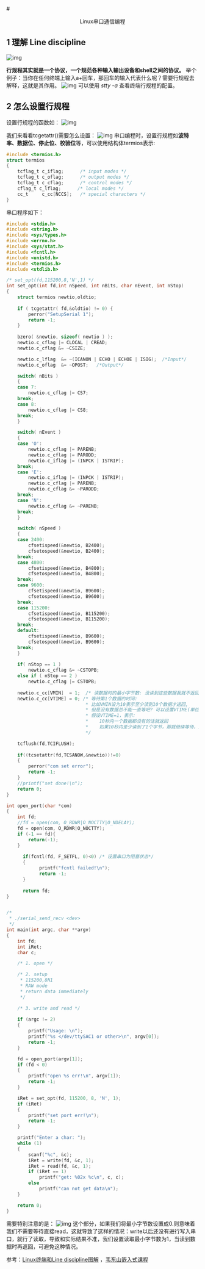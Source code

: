 #<center> Linux串口通信编程</center>
## 1 理解 Line discipline
![img](https://img2023.cnblogs.com/blog/3076422/202301/3076422-20230110171001904-1216368787.png)

**行规程其实就是一个协议，一个规范各种输入输出设备和shell之间的协议。**
举个例子：当你在任何终端上输入a+回车，那回车的输入代表什么呢？需要行规程去解释，这就是其作用。
![img](https://img2023.cnblogs.com/blog/3076422/202301/3076422-20230110172137089-285954487.png)
可以使用 *stty -a* 查看终端行规程的配置。
## 2 怎么设置行规程
设置行规程的函数如：
![img](https://img2023.cnblogs.com/blog/3076422/202301/3076422-20230110175435224-2066181426.png)

我们来看看tcgetattr()需要怎么设置：
![img](https://img2023.cnblogs.com/blog/3076422/202301/3076422-20230110175713268-1956478938.png)
串口编程时，设置行规程如**波特率、数据位、停止位、校验位**等，可以使用结构体termios表示:
```c
#include <termios.h>
struct termios
{
    tcflag_t c_iflag;      /* input modes */
    tcflag_t c_oflag;      /* output modes */
    tcflag_t c_cflag;      /* control modes */
    cflag_t c_lflag;      /* local modes */
    cc_t     c_cc[NCCS];   /* special characters */
}
```

串口程序如下：
```c++
#include <stdio.h>
#include <string.h>
#include <sys/types.h>
#include <errno.h>
#include <sys/stat.h>
#include <fcntl.h>
#include <unistd.h>
#include <termios.h>
#include <stdlib.h>

/* set_opt(fd,115200,8,'N',1) */
int set_opt(int fd,int nSpeed, int nBits, char nEvent, int nStop)
{
	struct termios newtio,oldtio;
	
	if ( tcgetattr( fd,&oldtio) != 0) { 
		perror("SetupSerial 1");
		return -1;
	}
	
	bzero( &newtio, sizeof( newtio ) );
	newtio.c_cflag |= CLOCAL | CREAD; 
	newtio.c_cflag &= ~CSIZE; 

	newtio.c_lflag  &= ~(ICANON | ECHO | ECHOE | ISIG);  /*Input*/
	newtio.c_oflag  &= ~OPOST;   /*Output*/

	switch( nBits )
	{
	case 7:
		newtio.c_cflag |= CS7;
	break;
	case 8:
		newtio.c_cflag |= CS8;
	break;
	}

	switch( nEvent )
	{
	case 'O':
		newtio.c_cflag |= PARENB;
		newtio.c_cflag |= PARODD;
		newtio.c_iflag |= (INPCK | ISTRIP);
	break;
	case 'E': 
		newtio.c_iflag |= (INPCK | ISTRIP);
		newtio.c_cflag |= PARENB;
		newtio.c_cflag &= ~PARODD;
	break;
	case 'N': 
		newtio.c_cflag &= ~PARENB;
	break;
	}

	switch( nSpeed )
	{
	case 2400:
		cfsetispeed(&newtio, B2400);
		cfsetospeed(&newtio, B2400);
	break;
	case 4800:
		cfsetispeed(&newtio, B4800);
		cfsetospeed(&newtio, B4800);
	break;
	case 9600:
		cfsetispeed(&newtio, B9600);
		cfsetospeed(&newtio, B9600);
	break;
	case 115200:
		cfsetispeed(&newtio, B115200);
		cfsetospeed(&newtio, B115200);
	break;
	default:
		cfsetispeed(&newtio, B9600);
		cfsetospeed(&newtio, B9600);
	break;
	}
	
	if( nStop == 1 )
		newtio.c_cflag &= ~CSTOPB;
	else if ( nStop == 2 )
		newtio.c_cflag |= CSTOPB;
	
	newtio.c_cc[VMIN]  = 1;  /* 读数据时的最小字节数: 没读到这些数据我就不返回! */
	newtio.c_cc[VTIME] = 0; /* 等待第1个数据的时间: 
	                         * 比如VMIN设为10表示至少读到10个数据才返回,
	                         * 但是没有数据总不能一直等吧? 可以设置VTIME(单位是10秒)
	                         * 假设VTIME=1，表示: 
	                         *    10秒内一个数据都没有的话就返回
	                         *    如果10秒内至少读到了1个字节，那就继续等待，完全读到VMIN个数据再返回
	                         */

	tcflush(fd,TCIFLUSH);
	
	if((tcsetattr(fd,TCSANOW,&newtio))!=0)
	{
		perror("com set error");
		return -1;
	}
	//printf("set done!\n");
	return 0;
}

int open_port(char *com)
{
	int fd;
	//fd = open(com, O_RDWR|O_NOCTTY|O_NDELAY);
	fd = open(com, O_RDWR|O_NOCTTY);
    if (-1 == fd){
		return(-1);
    }
	
	  if(fcntl(fd, F_SETFL, 0)<0) /* 设置串口为阻塞状态*/
	  {
			printf("fcntl failed!\n");
			return -1;
	  }
  
	  return fd;
}


/*
 * ./serial_send_recv <dev>
 */
int main(int argc, char **argv)
{
	int fd;
	int iRet;
	char c;

	/* 1. open */

	/* 2. setup 
	 * 115200,8N1
	 * RAW mode
	 * return data immediately
	 */

	/* 3. write and read */
	
	if (argc != 2)
	{
		printf("Usage: \n");
		printf("%s </dev/ttySAC1 or other>\n", argv[0]);
		return -1;
	}

	fd = open_port(argv[1]);
	if (fd < 0)
	{
		printf("open %s err!\n", argv[1]);
		return -1;
	}

	iRet = set_opt(fd, 115200, 8, 'N', 1);
	if (iRet)
	{
		printf("set port err!\n");
		return -1;
	}

	printf("Enter a char: ");
	while (1)
	{
		scanf("%c", &c);
		iRet = write(fd, &c, 1);
		iRet = read(fd, &c, 1);
		if (iRet == 1)
			printf("get: %02x %c\n", c, c);
		else
			printf("can not get data\n");
	}

	return 0;
}
```
需要特别注意的是：
![img](https://img2023.cnblogs.com/blog/3076422/202301/3076422-20230115111427577-1324381124.png)
这个部分，如果我们将最小字节数设置成0.则意味着我们不需要等待直接read，这就导致了这样的情况：write以后还没有进行写入串口，就行了读取，导致和实际结果不准，我们设置读取最小字节数为1，当读到数据时再返回，可避免这种情况。



参考：[Linux终端和Line discipline图解](https://blog.csdn.net/dog250/article/details/78818612) ，[韦东山嵌入式课程](https://www.bilibili.com/video/BV1w4411B7a4?p=75&vd_source=efda0b84c0c4a82d1ebdef203c134d52)